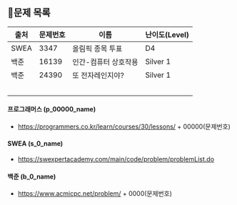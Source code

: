 ## 🐳문제 목록

  


| 출처 | 문제번호 | 이름                 | 난이도(Level) |
| ---- | -------- | -------------------- | ------------- |
| SWEA | 3347     | 올림픽 종목 투표     | D4            |
| 백준 | 16139    | 인간-컴퓨터 상호작용 | Silver 1      |
| 백준 | 24390    | 또 전자레인지야?     | Silver 1      |
|      |          |                      |               |
|      |          |                      |               |
|      |          |                      |               |
|      |          |                      |               |
|      |          |                      |               |



#### 프로그래머스 (p_00000_name)

- https://programmers.co.kr/learn/courses/30/lessons/ + 00000(문제번호)

#### SWEA (s_0_name)

- https://swexpertacademy.com/main/code/problem/problemList.do

#### 백준 (b_0_name)

- https://www.acmicpc.net/problem/ + 0000(문제번호)


